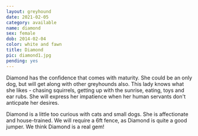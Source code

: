 ```yaml
---
layout: greyhound
date: 2021-02-05
category: available
name: diamond
sex: female
dob: 2014-02-04
color: white and fawn
title: Diamond
pic: diamond1.jpg
pending: yes
---
```

Diamond has the confidence that comes with maturity. She could be an only dog, but will get along with other greyhounds also. This lady knows what she likes - chasing squirrels, getting up with the sunrise, eating, toys and ear rubs. She will express her impatience when her human servants don't anticpate her desires. 

Diamond is a little too curious with cats and small dogs. She is affectionate and house-trained. We will require a 6ft fence, as Diamond is quite a good jumper. We think Diamond is a real gem!

